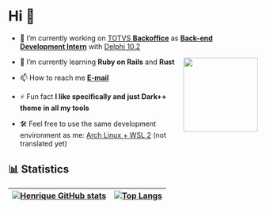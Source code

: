 # Hi 🤙

- 🔧 I’m currently working on [TOTVS **Backoffice**][link_totvs] as [**Back-end Development Intern**][linkedin] with [Delphi 10.2][pascal_repo]

<img align="right" height="150" src="https://i.ibb.co/PhDHQB5/Rodriguez-Typing-At-Desk.gif"/>

- 📔 I’m currently learning **Ruby on Rails** and **Rust**

- 📫 How to reach me **[E-mail][email_link]**

- ⚡ Fun fact **I like specifically and just Dark++ theme in all my tools**

- 🛠️ Feel free to use the same development environment as me: [Arch Linux + WSL 2][arch_wsl2] (not translated yet)

## 📊 Statistics

| [![Henrique GitHub stats](https://github-readme-stats.vercel.app/api?username=henrique-souza&theme=ayu-mirage&show_icons=true&hide_title=true)](https://henrique-souza.vercel.app) | [![Top Langs](https://github-readme-stats.vercel.app/api/top-langs/?username=henrique-souza&theme=ayu-mirage&layout=compact&langs_count=6&hide=HTML)](https://henrique-souza.vercel.app) |
| --- | --- |

<!--
![][profile_views]

## 🧙‍♂️ Skills

| Level| Languages  | Softwares | Sctructures, Frameworks or Methodologies |
| :-: | :- | :-: | :- |
| **_Intermediate_** to **_advanced_** |  [Ruby][RoR], [Python][python], [C#][csharp], [C/C++][cpp], [Delphi][pascal_repo], [Java][java], SQL Server, Oracle | RubyMine, LunarVim, Delphi, Oracle Developer, SQL Server Management Studio, VS Code, Appium, WinAppDriver, Visual Studio, GitHub, Git | [Ruby on Rails][RoR], [RSpec][rspec], [.NET][dotnet], [UML][uml], OOP, TDD, Automated tests, Unit tests, Data sctructures, Kanban, Scrum, TFS, Azure DevOps, Jira Software |
| **_Beginner_** | [Rust][rust], [API Rest][dotnet], [JavaScript][javascript], [TypeScript][typescript], [Dart][dart], Node.js, SQLite | Android Studio, Cloud9, VirtualBox, Vagrant | Bootstrap, Angular, React, Horse, Flutter |

<h3 align="left"> 💬 Know about and connect with me:</h3>
<p>
  <a href="https://linkedin.com/in/riquehen" target="blank">
    <img align="center" src="https://raw.githubusercontent.com/rahuldkjain/github-profile-readme-generator/master/src/images/icons/Social/linked-in-alt.svg" alt="riquehen" height="30" width="40"/>
  </a>
  <a href="https://pt.stackoverflow.com/users/291660/henrique-souza" target="blank">
    <img align="center" src="https://raw.githubusercontent.com/rahuldkjain/github-profile-readme-generator/master/src/images/icons/Social/stack-overflow.svg" alt="291660" height="30" width="40"/>
  </a>
  <a href="https://instagram.com/rique.hen" target="blank">
    <img align="center" src="https://raw.githubusercontent.com/rahuldkjain/github-profile-readme-generator/master/src/images/icons/Social/instagram.svg" alt="@rique.hen" height="30" width="40" />
  </a>
  <a href="https://docs.microsoft.com/pt-br/users/henrique-souza-8745/" target="blank">
    <img align="center" src="https://upload.wikimedia.org/wikipedia/commons/4/44/Microsoft_logo.svg" alt="rique.hen" title="Microsoft Learn" height="30" width="40" />
  </a>
</p>

[![spotify-github-profile][spotify]](https://github.com/kittinan/spotify-github-profile)


[cpp]: https://github.com/henrique-souza?tab=repositories&q=&type=&language=c&sort=
[java]: https://github.com/henrique-souza?tab=repositories&q=&type=&language=java&sort=
[python]: https://github.com/henrique-souza?tab=repositories&q=&type=&language=python&sort=
[csharp]: https://github.com/henrique-souza?tab=repositories&q=&type=&language=c%23&sort=
[uml]: https://github.com/henrique-souza/uml_exercises
[dotnet]: https://github.com/henrique-souza/ContosoPizza
[javascript]: https://github.com/henrique-souza?tab=repositories&q=&type=&language=javascript&sort=
[typescript]: https://github.com/henrique-souza?tab=repositories&q=&type=&language=typescript&sort=
[RoR]: https://github.com/henrique-souza?tab=repositories&q=&type=&language=ruby&sort=
[dart]: https://github.com/henrique-souza?tab=repositories&q=&type=&language=dart&sort=
[rspec]: https://github.com/henrique-souza/ruby_and_rails_exercises/tree/main/TDD
[rust]: https://github.com/henrique-souza/rust_exercises

-->

[pascal_repo]: https://github.com/henrique-souza?tab=repositories&q=&type=&language=pascal&sort=
[linkedin]: https://www.linkedin.com/in/riquehen
[link_totvs]: https://www.totvs.com/hospitalidade/produtos/?nowprocket=1
[email_link]: mailto:h.s.s_henrique@hotmail.com
[arch_wsl2]: https://github.com/henrique-souza/development_environment/blob/main/README.md
